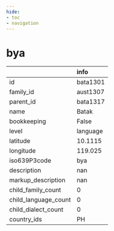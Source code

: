 ```yaml
---
hide:
- toc
- navigation
---
```

# bya
|                      | info     |
|:---------------------|:---------|
| id                   | bata1301 |
| family_id            | aust1307 |
| parent_id            | bata1317 |
| name                 | Batak    |
| bookkeeping          | False    |
| level                | language |
| latitude             | 10.1115  |
| longitude            | 119.025  |
| iso639P3code         | bya      |
| description          | nan      |
| markup_description   | nan      |
| child_family_count   | 0        |
| child_language_count | 0        |
| child_dialect_count  | 0        |
| country_ids          | PH       |